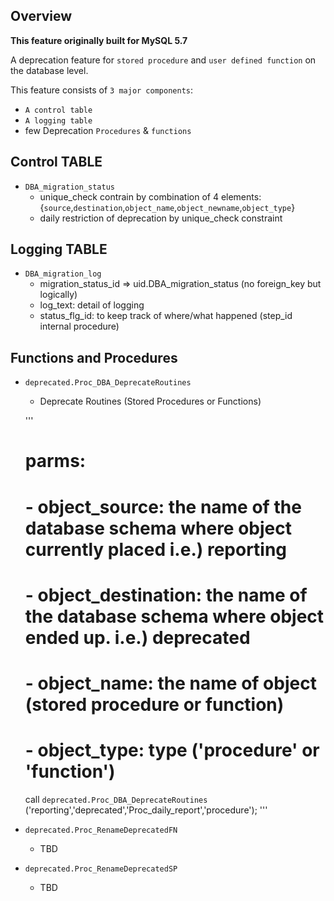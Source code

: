 ## Overview
__This feature originally built for MySQL 5.7__

A deprecation feature for `stored procedure` and `user defined function` on the database level.

This feature consists of `3 major components`:
- `A control table`
- `A logging table`
- few Deprecation `Procedures` & `functions`

## Control TABLE
  - `DBA_migration_status`
    - unique_check contrain by combination of 4 elements:
     {`source`,`destination`,`object_name`,`object_newname`,`object_type`}
    - daily restriction of deprecation by unique_check constraint

## Logging TABLE
  - `DBA_migration_log`
     - migration_status_id => uid.DBA_migration_status (no foreign_key but logically)
     - log_text: detail of logging
     - status_flg_id: to keep track of where/what happened (step_id internal procedure)

## Functions and Procedures
  - `deprecated.Proc_DBA_DeprecateRoutines`
    - Deprecate Routines (Stored Procedures or Functions)
    
    '''
    # parms:
    # - object_source: the name of the database schema where object currently placed i.e.) reporting
    # - object_destination: the name of the database schema where object ended up. i.e.) deprecated
    # - object_name: the name of object (stored procedure or function)
    # - object_type: type ('procedure' or 'function')

    call `deprecated.Proc_DBA_DeprecateRoutines` ('reporting','deprecated','Proc_daily_report','procedure'); 
    '''

  - `deprecated.Proc_RenameDeprecatedFN`
    - TBD

  - `deprecated.Proc_RenameDeprecatedSP`
    - TBD
